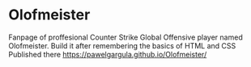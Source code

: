 # Olofmeister
Fanpage of proffesional Counter Strike Global Offensive player named Olofmeister. Build it after remembering the basics of HTML and CSS
Published there https://pawelgargula.github.io/Olofmeister/
